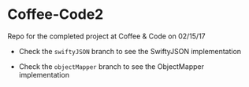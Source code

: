 # Coffee-Code2
Repo for the completed project at Coffee &amp; Code on 02/15/17

- Check the `swiftyJSON` branch to see the SwiftyJSON implementation

- Check the `objectMapper` branch to see the ObjectMapper implementation  
